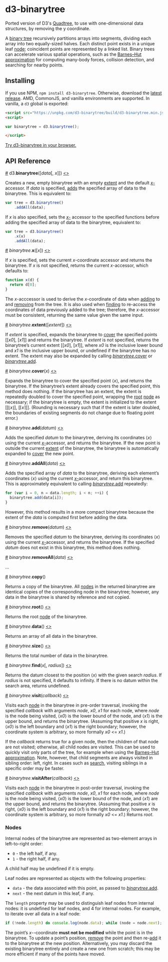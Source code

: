 # d3-binarytree

Ported version of D3's [Quadtree](https://github.com/d3/d3-quadtree), to use with one-dimensional data structures, by removing the y coordinate.

A [binary tree](https://en.wikipedia.org/wiki/Binary_tree) recursively partitions arrays into segments, dividing each array into two equally-sized halves. Each distinct point exists in a unique leaf [node](#nodes); coincident points are represented by a linked list. Binary trees can accelerate various spatial operations, such as the [Barnes–Hut approximation](https://en.wikipedia.org/wiki/Barnes–Hut_simulation) for computing many-body forces, collision detection, and searching for nearby points.

## Installing

If you use NPM, `npm install d3-binarytree`. Otherwise, download the [latest release](https://github.com/vasturiano/d3-binarytree/releases/latest). AMD, CommonJS, and vanilla environments are supported. In vanilla, a `d3` global is exported:

```html
<script src="https://unpkg.com/d3-binarytree/build/d3-binarytree.min.js"></script>
<script>

var binarytree = d3.binarytree();

</script>
```

[Try d3-binarytree in your browser.](https://tonicdev.com/npm/d3-binarytree)

## API Reference

<a name="binarytree" href="#binarytree">#</a> d3.<b>binarytree</b>([<i>data</i>[, <i>x</i>]])
 [<>](https://github.com/d3/d3-binarytree/blob/master/src/binarytree.js#L13 "Source")

Creates a new, empty binarytree with an empty [extent](#binarytree_extent) and the default [*x*-](#binarytree_x)accessor. If *data* is specified, [adds](#binarytree_addAll) the specified array of data to the binarytree. This is equivalent to:

```js
var tree = d3.binarytree()
    .addAll(data);
```

If *x* is also specified, sets the [*x*-](#binarytree_x) accessor to the specified functions before adding the specified array of data to the binarytree, equivalent to:

```js
var tree = d3.binarytree()
    .x(x)
    .addAll(data);
```

<a name="binarytree_x" href="#binarytree_x">#</a> <i>binarytree</i>.<b>x</b>([<i>x</i>]) [<>](https://github.com/d3/d3-binarytree/blob/master/src/x.js "Source")

If *x* is specified, sets the current *x*-coordinate accessor and returns the binarytree. If *x* is not specified, returns the current *x*-accessor, which defaults to:

```js
function x(d) {
  return d[0];
}
```

The *x*-acccessor is used to derive the *x*-coordinate of data when [adding](#binarytree_add) to and [removing](#binarytree_remove) from the tree. It is also used when [finding](#binarytree_find) to re-access the coordinates of data previously added to the tree; therefore, the *x*-accessor must be consistent, returning the same value given the same input.

<a name="binarytree_extent" href="#binarytree_extent">#</a> <i>binarytree</i>.<b>extent</b>([*extent*])
 [<>](https://github.com/d3/d3-binarytree/blob/master/src/extent.js "Source")

If *extent* is specified, expands the binarytree to [cover](#binarytree_cover) the specified points [[*x0*], [*x1*]] and returns the binarytree. If *extent* is not specified, returns the binarytree’s current extent [[*x0*], [*x1*]], where *x0* is the inclusive lower bound and *x1* is the inclusive upper bound, or undefined if the binarytree has no extent. The extent may also be expanded by calling [*binarytree*.cover](#binarytree_cover) or [*binarytree*.add](#binarytree_add).

<a name="binarytree_cover" href="#binarytree_cover">#</a> <i>binarytree</i>.<b>cover</b>(<i>x</i>)
 [<>](https://github.com/d3/d3-binarytree/blob/master/src/cover.js "Source")

Expands the binarytree to cover the specified point ⟨*x*⟩, and returns the binarytree. If the binarytree’s extent already covers the specified point, this method does nothing. If the binarytree has an extent, the extent is repeatedly doubled to cover the specified point, wrapping the [root](#binarytree_root) [node](#nodes) as necessary; if the binarytree is empty, the extent is initialized to the extent [[⌊*x*⌋], [⌈*x*⌉]]. (Rounding is necessary such that if the extent is later doubled, the boundaries of existing segments do not change due to floating point error.)

<a name="binarytree_add" href="#binarytree_add">#</a> <i>binarytree</i>.<b>add</b>(<i>datum</i>)
 [<>](https://github.com/d3/d3-binarytree/blob/master/src/add.js "Source")

Adds the specified *datum* to the binarytree, deriving its coordinates ⟨*x*⟩ using the current [*x*-](#binarytree_x)accessor, and returns the binarytree. If the new point is outside the current [extent](#binarytree_extent) of the binarytree, the binarytree is automatically expanded to [cover](#binarytree_cover) the new point.

<a name="binarytree_addAll" href="#binarytree_addAll">#</a> <i>binarytree</i>.<b>addAll</b>(<i>data</i>)
 [<>](https://github.com/d3/d3-binarytree/blob/master/src/add.js#L41 "Source")

Adds the specified array of *data* to the binarytree, deriving each element’s coordinates ⟨*x*⟩ using the current [*x*-](#binarytree_x)accessor, and return this binarytree. This is approximately equivalent to calling [*binarytree*.add](#binarytree_add) repeatedly:

```js
for (var i = 0, n = data.length; i < n; ++i) {
  binarytree.add(data[i]);
}
```

However, this method results in a more compact binarytree because the extent of the *data* is computed first before adding the data.

<a name="binarytree_remove" href="#binarytree_remove">#</a> <i>binarytree</i>.<b>remove</b>(<i>datum</i>)
 [<>](https://github.com/d3/d3-binarytree/blob/master/src/remove.js "Source")

Removes the specified *datum* to the binarytree, deriving its coordinates ⟨*x*⟩ using the current [*x*-](#binarytree_x)accessor, and returns the binarytree. If the specified *datum* does not exist in this binarytree, this method does nothing.

<a name="binarytree_removeAll" href="#binarytree_removeAll">#</a> <i>binarytree</i>.<b>removeAll</b>(<i>data</i>)
 [<>](https://github.com/d3/d3-binarytree/blob/master/src/remove.js#L53 "Source")

…

<a name="binarytree_copy" href="#binarytree_copy">#</a> <i>binarytree</i>.<b>copy</b>()

Returns a copy of the binarytree. All [nodes](#nodes) in the returned binarytree are identical copies of the corresponding node in the binarytree; however, any data in the binarytree is shared by reference and not copied.

<a name="binarytree_root" href="#binarytree_root">#</a> <i>binarytree</i>.<b>root</b>()
 [<>](https://github.com/d3/d3-binarytree/blob/master/src/root.js "Source")

Returns the root [node](#nodes) of the binarytree.

<a name="binarytree_data" href="#binarytree_data">#</a> <i>binarytree</i>.<b>data</b>()
 [<>](https://github.com/d3/d3-binarytree/blob/master/src/data.js "Source")

Returns an array of all data in the binarytree.

<a name="binarytree_size" href="#binarytree_size">#</a> <i>binarytree</i>.<b>size</b>()
 [<>](https://github.com/d3/d3-binarytree/blob/master/src/size.js "Source")

Returns the total number of data in the binarytree.

<a name="binarytree_find" href="#binarytree_find">#</a> <i>binarytree</i>.<b>find</b>(<i>x</i>[, <i>radius</i>])
 [<>](https://github.com/d3/d3-binarytree/blob/master/src/find.js "Source")

Returns the datum closest to the position ⟨*x*⟩ with the given search *radius*. If *radius* is not specified, it defaults to infinity. If there is no datum within the search area, returns undefined.

<a name="binarytree_visit" href="#binarytree_visit">#</a> <i>binarytree</i>.<b>visit</b>(<i>callback</i>)
 [<>](https://github.com/d3/d3-binarytree/blob/master/src/visit.js "Source")

Visits each [node](#nodes) in the binarytree in pre-order traversal, invoking the specified *callback* with arguments *node*, *x0*, *x1* for each node, where *node* is the node being visited, ⟨*x0*⟩ is the lower bound of the node, and ⟨*x1*⟩ is the upper bound, and returns the binarytree. (Assuming that positive *x* is right, ⟨*x0*⟩ is the left boundary and ⟨*x1*⟩ is the right boundary; however, the coordinate system is arbitrary, so more formally *x0* <= *x1*.)

If the *callback* returns true for a given node, then the children of that node are not visited; otherwise, all child nodes are visited. This can be used to quickly visit only parts of the tree, for example when using the [Barnes–Hut approximation](https://en.wikipedia.org/wiki/Barnes–Hut_simulation). Note, however, that child segments are always visited in sibling order: left, right. In cases such as [search](#binarytree_find), visiting siblings in a specific order may be faster.

<a name="binarytree_visitAfter" href="#binarytree_visitAfter">#</a> <i>binarytree</i>.<b>visitAfter</b>(<i>callback</i>)
 [<>](https://github.com/d3/d3-binarytree/blob/master/src/visitAfter.js "Source")

Visits each [node](#nodes) in the binarytree in post-order traversal, invoking the specified *callback* with arguments *node*, *x0*, *x1* for each node, where *node* is the node being visited, ⟨*x0*⟩ is the lower bound of the node, and ⟨*x1*⟩ are the upper bound, and returns the binarytree. (Assuming that positive *x* is right, ⟨*x0*⟩ is the left boundary and ⟨*x1*⟩ is the right boundary; however, the coordinate system is arbitrary, so more formally *x0* <= *x1*.) Returns *root*.

### Nodes

Internal nodes of the binarytree are represented as two-element arrays in left-to-right order:

* `0` - the left half, if any.
* `1` - the right half, if any.

A child half may be undefined if it is empty.

Leaf nodes are represented as objects with the following properties:

* `data` - the data associated with this point, as passed to [*binarytree*.add](#binarytree_add).
* `next` - the next datum in this leaf, if any.

The `length` property may be used to distinguish leaf nodes from internal nodes: it is undefined for leaf nodes, and 4 for internal nodes. For example, to iterate over all data in a leaf node:

```js
if (!node.length) do console.log(node.data); while (node = node.next);
```

The point’s *x*--coordinate **must not be modified** while the point is in the binarytree. To update a point’s position, [remove](#binarytree_remove) the point and then re-[add](#binarytree_add) it to the binarytree at the new position. Alternatively, you may discard the existing binarytree entirely and create a new one from scratch; this may be more efficient if many of the points have moved.
